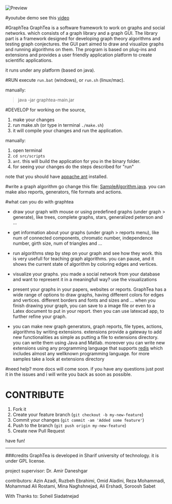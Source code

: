 ![Preview](https://github.com/azinazadi/Graphtea/raw/master/presentation/peterson.png)

#youtube demo
see this [video](http://www.youtube.com/watch?v=0gblxDCNsmY)

#GraphTea
GraphTea is a software framework to work on graphs and social networks. which consists of a graph library and a graph GUI. The library part is a framework designed for developing graph theory algorithms and testing graph conjectures. the GUI part aimed to draw and visualize graphs and running algorithms on them. The program is based on plug-ins and extensions and provides a user friendly application platform to create scientific applications.

it runs under any platform (based on java).

#RUN
execute `run.bat` (windows), or `run.sh` (linux/mac).

manually:
> java -jar graphtea-main.jar

#DEVELOP
for working on the source, 

1. make your changes
2. run make.sh (or type in terminal `./make.sh`)
3. it will compile your changes and run the application.


manually:

1. open terminal
2. `cd src/scripts`
3. `ant`. this will build the application for you in the binary folder.
4. for seeing your changes do the steps described for "run"

note that you should have [appache ant](http://ant.apache.org/) installed.

#write a graph algorithm
go change this file: [SampleAlgorithm.java](https://github.com/azinazadi/Graphtea/blob/master/src/graphtea/extensions/algorithms/SampleAlgorithm.java).
you can make also reports, generators, file formats and actions.

#what can you do with graphtea

* draw your graph with mouse or using predefined graphs (under graph > generate), like trees, complete graphs, stars, generalized peterson and ...
* get information about your graphs (under graph > reports menu), like num of connected components, chromatic number, independence number, girth size, num of triangles and ...
* run algorithms step by step on your graph and see how they work. this is very usefull for teaching graph algorithms. you can pause, and it shows the current state of algorithm by coloring edges and vertices.
* visualize your graphs. you made a social network from your database and want to represent it in a meaningfull way? use the visualizations
* present your graphs in your papers, websites or reports. GraphTea has a wide range of options to draw graphs, having different colors for edges and vertices. different borders and fonts and sizes and ... when you finish drawing your graph, you can save to a image file or even to a Latex document to put in your report. then you can use latexcad app, to further refine your graph.

* you can make new graph generators, graph reports, file types, actions, algorithms by writing extensions. extensions provide a gateway to add new functionalities as simple as putting a file to extensions directory. you can write them using Java and Matlab. moreover you can write new extensions using any programming language that supports [redis](http://redis.io/clients) which includes almost any wellknown programming language. for more samples take a look at extensions directory

#need help?
more docs will come soon. if you have any questions just post it in the issues and i will write you back as soon as possible.

# CONTRIBUTE

1. Fork it
2. Create your feature branch (`git checkout -b my-new-feature`)
3. Commit your changes (`git commit -am 'Added some feature'`)
4. Push to the branch (`git push origin my-new-feature`)
5. Create new Pull Request

have fun!





---
###credits
GraphTea is developed in Sharif university of technology. it is under GPL license.

project supervisor:
Dr. Amir Daneshgar

contributors:
Azin Azadi,
Ruzbeh Ebrahimi,
Omid Aladini,
Reza Mohammadi,
Mohammad Ali Rostami,
Mina Naghshnejad,
Ali Ershadi,
Soroosh Sabet

With Thanks to: Soheil Siadatnejad